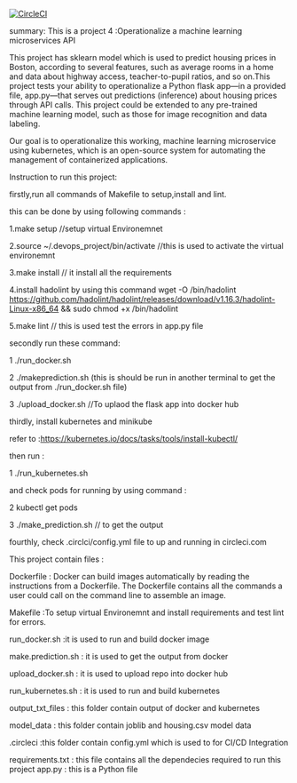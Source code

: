 [![CircleCI](https://circleci.com/gh/ankurshishodia12/devops_project.svg?style=svg)](https://circleci.com/gh/ankurshishodia12/devops_project)

summary:
This is a project 4 :Operationalize a machine learning microservices API 

This project has sklearn model which is used to predict housing prices in Boston,
according to several features, such as average rooms in a home and data about highway access,
teacher-to-pupil ratios, and so on.This project tests your ability to operationalize a Python flask app—in a provided file,
app.py—that serves out predictions (inference) about housing prices through API calls. 
This project could be extended to any pre-trained machine learning model, such as those for image recognition and data labeling.

Our goal is to operationalize this working, machine learning microservice using kubernetes,
which is an open-source system for automating the management of containerized applications.

Instruction to run this project:

firstly,run all commands of Makefile to setup,install and lint. 


this can be done by using following commands :

1.make setup  //setup virtual Environemnet

2.source ~/.devops_project/bin/activate  //this is used to activate the virtual environemnt

3.make install  // it install all the requirements

4.install hadolint by using this command 
   wget -O /bin/hadolint https://github.com/hadolint/hadolint/releases/download/v1.16.3/hadolint-Linux-x86_64 && sudo chmod +x /bin/hadolint
   
5.make lint  // this is used test the errors in app.py file


secondly run these command:

1 ./run_docker.sh

2 ./makeprediction.sh (this is should be run in another terminal to get the output from ./run_docker.sh file)

3 ./upload_docker.sh //To uplaod the flask app into docker hub


thirdly, install kubernetes and minikube

 refer to :https://kubernetes.io/docs/tasks/tools/install-kubectl/
 
then run :

1 ./run_kubernetes.sh

and check pods for running by using command : 

2 kubectl get pods

3 ./make_prediction.sh  //  to get the output


fourthly, check .circlci/config.yml file to up and running  in circleci.com



This project contain files :

Dockerfile : Docker can build images automatically by reading the instructions from a Dockerfile. 
The Dockerfile contains all the commands a user could call on the command line to assemble an image.

Makefile :To setup virtual Environemnt and install requirements and test lint for errors.

run_docker.sh :it is used to run and build docker image

make.prediction.sh : it is used to get the output from docker

upload_docker.sh :  it is used to upload repo into docker hub

run_kubernetes.sh : it is used to run and build kubernetes 

output_txt_files : this folder contain output of docker and kubernetes

model_data : this folder contain joblib and housing.csv model data

.circleci :this folder contain config.yml which is used to for CI/CD Integration

requirements.txt : this file contains all the dependecies required to run this project
app.py : this is a Python file
 
 
 
 
 
 
 
 
 
 
 
 
 
 
 
 
 
 

